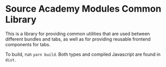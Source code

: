 # Source Academy Modules Common Library

This is a library for providing common utilities that are used between different bundles and tabs, as well as for
providing reusable frontend components for tabs.

To build, run `yarn build`. Both types and compiled Javascript are found in `dist`.